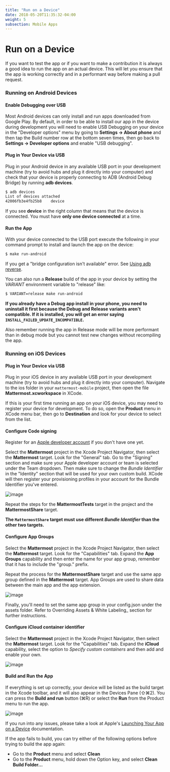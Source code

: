 ```yaml
---
title: "Run on a Device"
date: 2018-05-20T11:35:32-04:00
weight: 5
subsection: Mobile Apps
---
```


# Run on a Device

If you want to test the app or if you want to make a contribution it is always a good idea to run the app on an actual device. This will let you ensure that the app is working correctly and in a performant way before making a pull request.

### Running on Android Devices

#### Enable Debugging over USB

Most Android devices can only install and run apps downloaded from Google Play. By default, in order to be able to install our app in the device during development you will need to enable USB Debugging on your device in the "Developer options" menu by going to **Settings -\> About phone** and then tap the Build number row at the bottom seven times, then go back to **Settings -> Developer options** and enable "USB debugging".

#### Plug in Your Device via USB

Plug in your Android device in any available USB port in your development machine (try to avoid hubs and plug it directly into your computer) and check that your device is properly connecting to ADB (Android Debug Bridge) by running **adb devices**.

```sh
$ adb devices
List of devices attached
42006fb3e4fb25b8    device
```

If you see **device** in the right column that means that the device is connected. You must have **only one device connected** at a time.

#### Run the App

With your device connected to the USB port execute the following in your command prompt to install and launch the app on the device:

```sh
$ make run-android
```

If you get a "bridge configuration isn't available" error. See [Using adb reverse](http://facebook.github.io/react-native/docs/running-on-device.html#method-1-using-adb-reverse-recommended).

You can also run a **Release** build of the app in your device by setting the *VARIANT* environment variable to "release" like:

```sh
$ VARIANT=release make run-android
```

**If you already have a Debug app install in your phone, you need to uninstall it first because the Debug and Release variants aren't compatible. If it is installed, you will get an error saying `INSTALL_FAILED_UPDATE_INCOMPATIBLE`.**

Also remember running the app in Release mode will be more performant than in debug mode but you cannot test new changes without recompiling the app.

### Running on iOS Devices

#### Plug in Your Device via USB

Plug in your iOS device in any available USB port in your development machine (try to avoid hubs and plug it directly into your computer). Navigate to the ios folder in your `mattermost-mobile` project, then open the file **Mattermost.xcworkspace** in XCode.

If this is your first time running an app on your iOS device, you may need to register your device for development. To do so, open the **Product** menu in XCode menu bar, then go to **Destination** and look for your device to select from the list.

#### Configure Code signing

Register for an [Apple developer account](https://developer.apple.com/) if you don't have one yet.

Select the **Mattermost** project in the Xcode Project Navigator, then select the **Mattermost** target. Look for the "General" tab. Go to the "Signing" section and make sure your Apple developer account or team is selected under the Team dropdown. Then make sure to change the *Bundle Identifier* in the "Identity" section that will be used for your own custom build. XCode will then register your provisioning profiles in your account for the Bundle Identifier you've entered.

![image](/img/code_signing.png)

Repeat the steps for the **MattermostTests** target in the project and the **MattermostShare** target.

**The `MattermostShare` target must use different *Bundle Identifier*
than the other two targets.**

#### Configure App Groups

Select the **Mattermost** project in the Xcode Project Navigator, then select the **Mattermost** target. Look for the "Capabilities" tab. Expand the **App Groups** capability and then enter the name for your app group, remember that it has to include the "group." prefix.

Repeat the process for the **MattermostShare** target and use the same app group defined in the **Mattermost** target. App Groups are used to share data between the main app and the app extension.

![image](/img/app_groups.png)

Finally, you'll need to set the same app group in your config.json under the assets folder. Refer to Overriding Assets & White Labeling\_ section for further instructions.

#### Configure iCloud container identifier

Select the **Mattermost** project in the Xcode Project Navigator, then select the **Mattermost** target. Look for the "Capabilities" tab. Expand the **iCloud** capability, select the option to *Specify custom containers* and then add and enable your own.

![image](/img/ios_icloud.png)

#### Build and Run the App

If everything is set up correctly, your device will be listed as the build target in the Xcode toolbar, and it will also appear in the Devices Pane (⇧⌘2). You can press the **Build and run** button (⌘R) or select the **Run** from the Product menu to run the app.

![image](/img/running_ios.png)

If you run into any issues, please take a look at Apple's [Launching Your App on a
Device](https://developer.apple.com/library/content/documentation/IDEs/Conceptual/AppDistributionGuide/LaunchingYourApponDevices/LaunchingYourApponDevices.html#//apple_ref/doc/uid/TP40012582-CH27-SW4) documentation.

If the app fails to build, you can try either of the following options before trying to build the app again:

- Go to the **Product** menu and select **Clean**
- Go to the **Product** menu, hold down the Option key, and select **Clean Build Folder…**